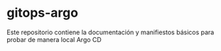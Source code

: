 # gitops-argo
Este repositorio contiene la documentación y manifiestos básicos para probar de manera local Argo CD
